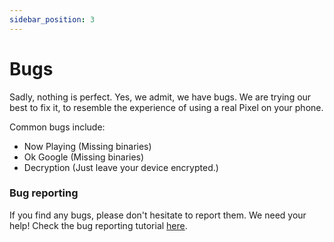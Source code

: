 ```yaml
---
sidebar_position: 3 
---
```


# Bugs #

Sadly, nothing is perfect. Yes, we admit, we have bugs. We are trying our best to fix it, to resemble the experience of using a real Pixel on your phone.

Common bugs include:
- Now Playing (Missing binaries)
- Ok Google (Missing binaries)
- Decryption (Just leave your device encrypted.)

### Bug reporting ###
If you find any bugs, please don't hesitate to report them. We need your help! 
Check the bug reporting tutorial [here](https://jamiehoszeyui.github.io/pixel-infra/docs/bug-reports/logcat).